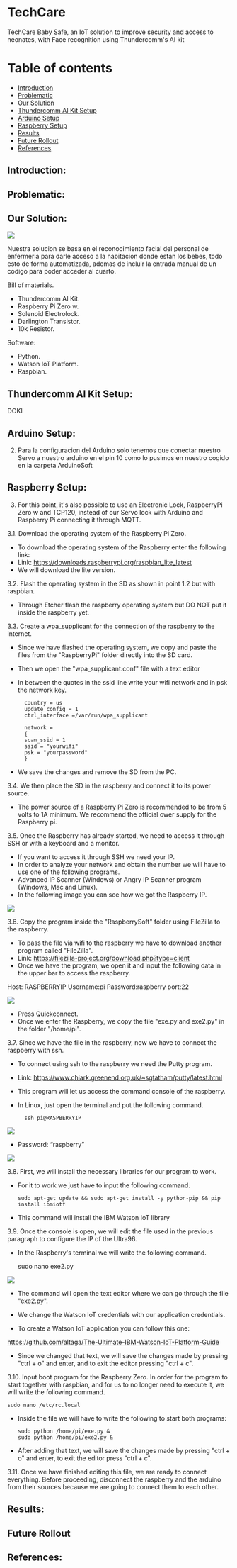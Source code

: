 # TechCare
TechCare Baby Safe, an IoT solution to improve security and access to neonates, with Face recognition using Thundercomm's AI kit


# Table of contents
* [Introduction](#introduction)
* [Problematic](#problematic)
* [Our Solution](#our-solution)
* [Thundercomm AI Kit Setup](#thundercomm-ai-kit-setup)
* [Arduino Setup](#arduino-setup)
* [Raspberry Setup](#raspberry-setup)
* [Results](#results)
* [Future Rollout](#future-rollout)
* [References](#references)

## Introduction:

## Problematic:

## Our Solution:

<img src="https://i.ibb.co/f8GGL6H/Esquema.png">

Nuestra solucion se basa en el reconocimiento facial del personal de enfermeria para darle acceso a la habitacion donde estan los bebes, todo esto de forma automatizada, ademas de incluir la entrada manual de un codigo para poder acceder al cuarto.

Bill of materials.
- Thundercomm AI Kit.
- Raspberry Pi Zero w.
- Solenoid Electrolock.
- Darlington Transistor.
- 10k Resistor.

Software:
- Python.
- Watson IoT Platform.
- Raspbian.

## Thundercomm AI Kit Setup:

DOKI

## Arduino Setup:

2. Para la configuracion del Arduino solo tenemos que conectar nuestro Servo a nuestro arduino en el pin 10 como lo pusimos en nuestro cogido en la carpeta ArduinoSoft

## Raspberry Setup:

3. For this point, it's also possible to use an Electronic Lock, RaspberryPi Zero w and TCP120, instead of our Servo lock with Arduino and Raspberry Pi connecting it through MQTT.

3.1. Download the operating system of the Raspberry Pi Zero.

- To download the operating system of the Raspberry enter the following link:
- Link: https://downloads.raspberrypi.org/raspbian_lite_latest
- We will download the lite version.

3.2. Flash the operating system in the SD as shown in point 1.2 but with raspbian.

- Through Etcher flash the raspberry operating system but DO NOT put it inside the raspberry yet.

3.3. Create a wpa_supplicant for the connection of the raspberry to the internet.

- Since we have flashed the operating system, we copy and paste the files from the "RaspberryPi" folder directly into the SD card.
- Then we open the "wpa_supplicant.conf" file with a text editor
- In between the quotes in the ssid line write your wifi network and in psk the network key.

        country = us
        update_config = 1
        ctrl_interface =/var/run/wpa_supplicant

        network =
        {
        scan_ssid = 1
        ssid = "yourwifi"
        psk = "yourpassword"
        }


- We save the changes and remove the SD from the PC.

3.4. We then place the SD in the raspberry and connect it to its power source.

- The power source of a Raspberry Pi Zero is recommended to be from 5 volts to 1A minimum. We recommend the official ower supply for the Raspberry pi.

3.5. Once the Raspberry has already started, we need to access it through SSH or with a keyboard and a monitor.

- If you want to access it through SSH we need your IP.
- In order to analyze your network and obtain the number we will have to use one of the following programs.
- Advanced IP Scanner (Windows) or Angry IP Scanner program (Windows, Mac and Linux).
- In the following image you can see how we got the Raspberry IP.

<img src="https://i.ibb.co/KLThvst/AngryIP.png"> 

3.6. Copy the program inside the "RaspberrySoft" folder using FileZilla to the raspberry.

- To pass the file via wifi to the raspberry we have to download another program called "FileZilla".
- Link: https://filezilla-project.org/download.php?type=client
- Once we have the program, we open it and input the following data in the upper bar to access the raspberry.

Host: RASPBERRYIP              Username:pi           Password:raspberry             port:22

<img src="https://i.ibb.co/4Y80V96/filezilla.png"> 

- Press Quickconnect.
- Once we enter the Raspberry, we copy the file "exe.py and exe2.py" in the folder "/home/pi".

3.7. Since we have the file in the raspberry, now we have to connect the raspberry with ssh.

- To connect using ssh to the raspberry we need the Putty program.
- Link: https://www.chiark.greenend.org.uk/~sgtatham/putty/latest.html
- This program will let us access the command console of the raspberry.
- In Linux, just open the terminal and put the following command.

        ssh pi@RASPBERRYIP

<img src="https://i.ibb.co/PxP86Xz/terminal.png">

- Password: “raspberry”

<img src="https://i.ibb.co/NthRqRc/terminal2.png">

3.8. First, we will install the necessary libraries for our program to work.

- For it to work we just have to input the following command.

      sudo apt-get update && sudo apt-get install -y python-pip && pip install ibmiotf

- This command will install the IBM Watson IoT library

3.9. Once the console is open, we will edit the file used in the previous paragraph to configure the IP of the Ultra96.

- In the Raspberry's terminal we will write the following command.
     
    sudo nano exe2.py

<img src="https://i.ibb.co/JCpSFDJ/terminalcomand.png">

- The command will open the text editor where we can go through the file "exe2.py".

- We change the Watson IoT credentials with our application credentials.

- To create a Watson IoT application you can follow this one:

https://github.com/altaga/The-Ultimate-IBM-Watson-IoT-Platform-Guide

- Since we changed that text, we will save the changes made by pressing "ctrl + o" and enter, and to exit the editor pressing "ctrl + c".

3.10. Input boot program for the Raspberry Zero.
In order for the program to start together with raspbian, and for us to no longer need to execute it, we will write the following command.

    sudo nano /etc/rc.local

- Inside the file we will have to write the following to start both programs:

      sudo python /home/pi/exe.py &
      sudo python /home/pi/exe2.py &

- After adding that text, we will save the changes made by pressing "ctrl + o" and enter, to exit the editor press "ctrl + c".

3.11. Once we have finished editing this file, we are ready to connect everything.
Before proceeding, disconnect the raspberry and the arduino from their sources because we are going to connect them to each other.

## Results:

## Future Rollout

## References:
